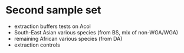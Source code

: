 # Second sample set

- extraction buffers tests on Acol
- South-East Asian various species (from BS, mix of non-WGA/WGA)
- remaining African various species (from DA)
- extraction controls
